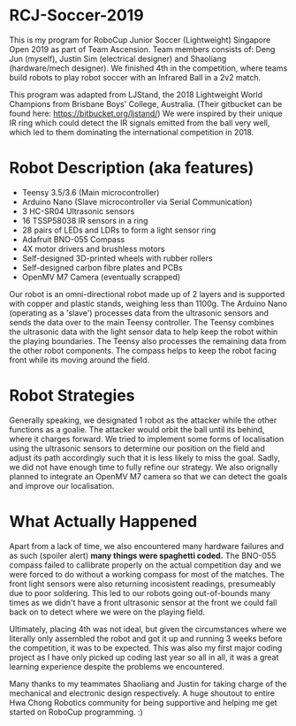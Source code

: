 # RCJ-Soccer-2019

This is my program for RoboCup Junior Soccer (Lightweight) Singapore Open 2019 as part of Team Ascension. Team members consists of: Deng Jun (myself), Justin Sim (electrical designer) and Shaoliang (hardware/mech designer). We finished 4th in the competition, where teams build robots to play robot soccer with an Infrared Ball in a 2v2 match.

This program was adapted from LJStand, the 2018 Lightweight World Champions from Brisbane Boys' College, Australia. (Their gitbucket can be found here: https://bitbucket.org/ljstand/)
We were inspired by their unique IR ring which could detect the IR signals emitted from the ball very well, which led to them dominating the international competition in 2018.

# Robot Description (aka features)
* Teensy 3.5/3.6 (Main microcontroller)
* Arduino Nano (Slave microcontroller via Serial Communication)
* 3 HC-SR04 Ultrasonic sensors
* 16 TSSP58038 IR sensors in a ring
* 28 pairs of LEDs and LDRs to form a light sensor ring
* Adafruit BNO-055 Compass
* 4X motor drivers and brushless motors
* Self-designed 3D-printed wheels with rubber rollers
* Self-designed carbon fibre plates and PCBs
* OpenMV M7 Camera (eventually scrapped)

Our robot is an omni-directional robot made up of 2 layers and is supported with copper and plastic stands, weighing less than 1100g. The Arduino Nano (operating as a 'slave') processes data from the 
ultrasonic sensors and sends the data over to the main Teensy controller. The Teensy combines the ultrasonic data with the light sensor data to help keep the robot within the
playing boundaries. The Teensy also processes the remaining data from the other robot components. The compass helps to keep the robot facing front while its moving around the field.

# Robot Strategies
Generally speaking, we designated 1 robot as the attacker while the other functions as a goalie. The attacker would orbit the ball until its behind, where it charges forward. We tried to implement some forms of localisation using the ultrasonic sensors to determine our position on the field and adjust its path accordingly such that it is less likely to miss the goal. Sadly, we did not have enough time to fully refine our strategy. We also orignally planned to integrate an OpenMV M7 camera so that we can detect the goals and improve our localisation. 

# What Actually Happened
Apart from a lack of time, we also encountered many hardware failures and as such (spoiler alert) **many things were spaghetti coded.** The BNO-055 compass failed to callibrate properly on the actual competition day and we were forced to do without a working compass for most of the matches. The front light sensors were also returning incosistent readings, presumeably due to poor soldering. This led to our robots going out-of-bounds many times as we didn't have a front ultrasonic sensor at the front we could fall back on to detect where we were on the playing field. 

Ultimately, placing 4th was not ideal, but given the circumstances where we literally only assembled the robot and got it up and running 3 weeks before the competition, it was to be expected. This was also my first major coding project as I have only picked up coding last year so all in all, it was a great learning experience despite the problems we encountered.

Many thanks to my teammates Shaoliang and Justin for taking charge of the mechanical and electronic design respectively. A huge shoutout to entire Hwa Chong Robotics community for being supportive and helping me get started on RoboCup programming. :)
